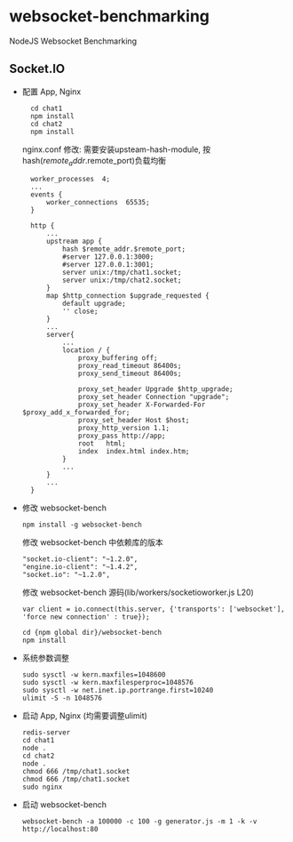 websocket-benchmarking
======================

NodeJS Websocket Benchmarking

## Socket.IO

* 配置 App, Nginx

  ```
    cd chat1
    npm install
    cd chat2
    npm install
  ```

  nginx.conf 修改:
  需要安装upsteam-hash-module, 按 hash($remote_addr.$remote_port)负载均衡

  ```
    worker_processes  4;
    ...
    events {
        worker_connections  65535;
    }

    http {
        ...
        upstream app {
            hash $remote_addr.$remote_port;
            #server 127.0.0.1:3000;
            #server 127.0.0.1:3001;
            server unix:/tmp/chat1.socket;
            server unix:/tmp/chat2.socket;
        }
        map $http_connection $upgrade_requested {
            default upgrade;
            '' close;
        }
        ...
        server{
            ...
            location / {
                proxy_buffering off;
                proxy_read_timeout 86400s;
                proxy_send_timeout 86400s;

                proxy_set_header Upgrade $http_upgrade;
                proxy_set_header Connection "upgrade";
                proxy_set_header X-Forwarded-For $proxy_add_x_forwarded_for;
                proxy_set_header Host $host;
                proxy_http_version 1.1;
                proxy_pass http://app;
                root   html;
                index  index.html index.htm;
            }
            ...
        }
        ...
    }

  ```


* 修改 websocket-bench

  ```
  npm install -g websocket-bench

  ```

  修改 websocket-bench 中依赖库的版本

  ```
  "socket.io-client": "~1.2.0",
  "engine.io-client": "~1.4.2",
  "socket.io": "~1.2.0",
  ```

  修改 websocket-bench 源码(lib/workers/socketioworker.js L20)

  ```
  var client = io.connect(this.server, {'transports': ['websocket'], 'force new connection' : true});
  ```

  ```
  cd {npm global dir}/websocket-bench
  npm install
  ```

* 系统参数调整

  ```
  sudo sysctl -w kern.maxfiles=1048600
  sudo sysctl -w kern.maxfilesperproc=1048576
  sudo sysctl -w net.inet.ip.portrange.first=10240
  ulimit -S -n 1048576
  ```

* 启动 App, Nginx (均需要调整ulimit)

  ```
  redis-server
  cd chat1
  node .
  cd chat2
  node .
  chmod 666 /tmp/chat1.socket
  chmod 666 /tmp/chat1.socket
  sudo nginx
  ```

* 启动 websocket-bench

  ```
  websocket-bench -a 100000 -c 100 -g generator.js -m 1 -k -v http://localhost:80
  ```
